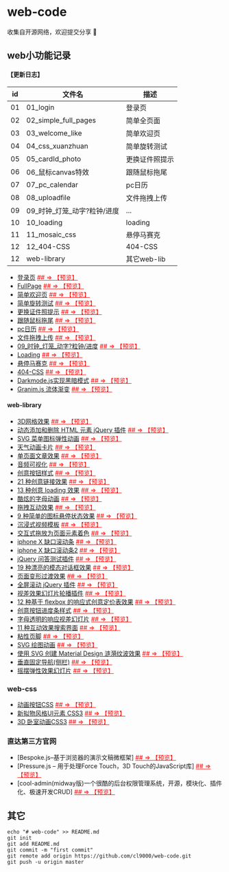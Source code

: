 # web-code

收集自开源网络，欢迎提交分享 🎉

## web小功能记录

#### 【更新日志】

| id | 文件名 | 描述 |
| --- | --- | --
| 01 | 01_login | 登录页 |
| 02 | 02_simple_full_pages | 简单全页面 |
| 03 | 03_welcome_like | 简单欢迎页 |
| 04 | 04_css_xuanzhuan | 简单旋转测试 |
| 05 | 05_cardId_photo | 更换证件照提示 |
| 06 | 06_鼠标canvas特效 | 跟随鼠标拖尾 |
| 07 | 07_pc_calendar | pc日历 |
| 08 | 08_uploadfile | 文件拖拽上传 |
| 09 | 09_时钟_灯笼_动字?粒钟/进度 | ... |
| 10 | 10_loading | loading |
| 11 | 11_mosaic_css | 悬停马赛克 |
| 12 | 12_404-CSS | 404-CSS |
| 12 | web-library | 其它web-lib |



* [登录页](01_login) <a style="color: red" href="http://cl9000.gitee.io/web-code/01_login/"> ## => 【预览】</a>
* [FullPage](02_simple_full_pages) <a style="color: red" href="http://cl9000.gitee.io/web-code/02_simple_full_pages/"> ## => 【预览】</a>
* [简单欢迎页](03_welcome_like) <a style="color: red" href="http://cl9000.gitee.io/web-code/03_welcome_like/"> ## => 【预览】</a>
* [简单旋转测试](04_css_xuanzhuan) <a style="color: red" href="http://cl9000.gitee.io/web-code/04_css_xuanzhuan/"> ## => 【预览】</a>
* [更换证件照提示](05_cardId_photo) <a style="color: red" href="http://cl9000.gitee.io/web-code/05_cardId_photo/"> ## => 【预览】</a>
* [跟随鼠标拖尾](06_鼠标canvas特效) <a style="color: red" href="http://cl9000.gitee.io/web-code/06_鼠标canvas特效/"> ## => 【预览】</a>
* [pc日历](07_pc_calendar) <a style="color: red" href="http://cl9000.gitee.io/web-code/07_pc_calendar/"> ## => 【预览】</a>
* [文件拖拽上传](08_uploadfile) <a style="color: red" href="http://cl9000.gitee.io/web-code/08_uploadfile/"> ## => 【预览】</a>
* [09_时钟_灯笼_动字?粒钟/进度](09_时钟_灯笼_动字?粒钟/进度) <a style="color: red" href="http://cl9000.gitee.io/web-code/web-library/3DGridEffect/"> ## => 【预览】</a>
* [Loading](10_loading) <a style="color: red" href="http://cl9000.gitee.io/web-code/10_loading/"> ## => 【预览】</a>
* [悬停马赛克](11_mosaic_css) <a style="color: red" href="http://cl9000.gitee.io/web-code/11_mosaic_css/"> ## => 【预览】</a>
* [404-CSS](12_404-CSS) <a style="color: red" href="http://cl9000.gitee.io/web-code/12_404-CSS/"> ## => 【预览】</a>
* [Darkmode.js实现黑暗模式](13_darkmodejs) <a style="color: red" href="http://cl9000.gitee.io/web-code/13_darkmodejs/"> ## => 【预览】</a>
* [Granim.js 流体渐变](granim.js) <a style="color: red" href="https://sarcadass.github.io/granim.js/"> ## => 【预览】</a>

#### web-library
* [3D网格效果](web-library/3DGridEffect) <a style="color: red" href="http://cl9000.gitee.io/web-code/web-library/3DGridEffect/"> ## => 【预览】</a>
* [动态添加和删除 HTML 元素 jQuery 插件](web-library/addel) <a style="color: red" href="http://cl9000.gitee.io/web-code/web-library/addel/"> ## => 【预览】</a>
* [SVG 菜单图标弹性动画](web-library/AnimatedMenuIcon) <a style="color: red" href="http://cl9000.gitee.io/web-code/web-library/AnimatedMenuIcon/"> ## => 【预览】</a>
* [天气动画卡片](web-library/AnimatedWeatherCards) <a style="color: red" href="http://cl9000.gitee.io/web-code/web-library/AnimatedWeatherCards/"> ## => 【预览】</a>
* [单页面文章效果](web-library/ArticleIntroEffects) <a style="color: red" href="http://cl9000.gitee.io/web-code/web-library/ArticleIntroEffects/"> ## => 【预览】</a>
* [音频可视化](web-library/AudioVisualizers) <a style="color: red" href="http://cl9000.gitee.io/web-code/web-library/AudioVisualizers/"> ## => 【预览】</a>
* [创意按钮样式](web-library/CreativeButtons) <a style="color: red" href="http://cl9000.gitee.io/web-code/web-library/CreativeButtons/"> ## => 【预览】</a>
* [21 种创意链接效果](web-library/CreativeLinkEffects) <a style="color: red" href="http://cl9000.gitee.io/web-code/web-library/CreativeLinkEffects/"> ## => 【预览】</a>
* [13 种创意 loading 效果](web-library/CreativeLoadingEffects) <a style="color: red" href="http://cl9000.gitee.io/web-code/web-library/CreativeLoadingEffects/"> ## => 【预览】</a>
* [酷炫的字母动画](web-library/DecorativeLetterAnimations) <a style="color: red" href="http://cl9000.gitee.io/web-code/web-library/DecorativeLetterAnimations/"> ## => 【预览】</a>
* [拖拽互动效果](web-library/DragDropInteractions) <a style="color: red" href="http://cl9000.gitee.io/web-code/web-library/DragDropInteractions/"> ## => 【预览】</a>
* [9 种简单的图标悬停状态效果](web-library/IconHoverEffects) <a style="color: red" href="http://cl9000.gitee.io/web-code/web-library/IconHoverEffects/"> ## => 【预览】</a>
* [沉浸式视频模板](web-library/immersive-video-template) <a style="color: red" href="http://cl9000.gitee.io/web-code/web-library/immersive-video-template/"> ## => 【预览】</a>
* [交互式拖放为页面元素着色](web-library/InteractiveColoringConcept) <a style="color: red" href="http://cl9000.gitee.io/web-code/web-library/InteractiveColoringConcept/"> ## => 【预览】</a>
* [iphone X 缺口滚动条](web-library/iphone-notch-scroll) <a style="color: red" href="http://cl9000.gitee.io/web-code/web-library/iphone-notch-scroll/"> ## => 【预览】</a>
* [iphone X 缺口滚动条2](web-library/iphone-notch-scroll-2) <a style="color: red" href="http://cl9000.gitee.io/web-code/web-library/iphone-notch-scroll-2/"> ## => 【预览】</a>
* [jQuery 问答测试插件](web-library/jQuery-Quiz) <a style="color: red" href="http://cl9000.gitee.io/web-code/web-library/jQuery-Quiz/"> ## => 【预览】</a>
* [19 种漂亮的模态对话框效果](web-library/ModalWindowEffects) <a style="color: red" href="http://cl9000.gitee.io/web-code/web-library/ModalWindowEffects/"> ## => 【预览】</a>
* [页面变形过渡效果](web-library/MorphingPageTransition) <a style="color: red" href="http://cl9000.gitee.io/web-code/web-library/MorphingPageTransition/"> ## => 【预览】</a>
* [全屏滚动 jQuery 插件](web-library/pagePiling.js) <a style="color: red" href="http://cl9000.gitee.io/web-code/web-library/pagePiling.js/"> ## => 【预览】</a>
* [视差效果幻灯片轮播插件](web-library/parallax-Flickity) <a style="color: red" href="http://cl9000.gitee.io/web-code/web-library/parallax-Flickity/"> ## => 【预览】</a>
* [12 种基于 flexbox 的响应式创意定价表效果](web-library/PricingTablesInspiration) <a style="color: red" href="http://cl9000.gitee.io/web-code/web-library/PricingTablesInspiration/"> ## => 【预览】</a>
* [创意按钮进度条样式](web-library/ProgressButtonStyles) <a style="color: red" href="http://cl9000.gitee.io/web-code/web-library/ProgressButtonStyles/"> ## => 【预览】</a>
* [字母透明的响应视差幻灯片](web-library/ResponsiveParallaxDrag-Slider) <a style="color: red" href="http://cl9000.gitee.io/web-code/web-library/ResponsiveParallaxDrag-Slider/"> ## => 【预览】</a>
* [11 种互动效果搜索界面](web-library/SearchUIEffects) <a style="color: red" href="http://cl9000.gitee.io/web-code/web-library/SearchUIEffects/"> ## => 【预览】</a>
* [粘性页脚](web-library/sticky-footers) <a style="color: red" href="http://cl9000.gitee.io/web-code/web-library/sticky-footers/"> ## => 【预览】</a>
* [SVG 绘图动画](web-library/SVGDrawingAnimation) <a style="color: red" href="http://cl9000.gitee.io/web-code/web-library/SVGDrawingAnimation/"> ## => 【预览】</a>
* [使用 SVG 创建 Material Design 涟漪纹波效果](web-library/svgripples) <a style="color: red" href="http://cl9000.gitee.io/web-code/web-library/svgripples/"> ## => 【预览】</a>
* [垂直固定导航(侧栏)](web-library/vertical-fixed-navigation) <a style="color: red" href="http://cl9000.gitee.io/web-code/web-library/vertical-fixed-navigation/"> ## => 【预览】</a>
* [摇摆弹性效果幻灯片](web-library/WobblySlideshowEffect) <a style="color: red" href="http://cl9000.gitee.io/web-code/web-library/WobblySlideshowEffect/"> ## => 【预览】</a>

### web-css
* [动画按钮CSS](web-css/css3-animated-buttons) <a style="color: red" href="http://cl9000.gitee.io/web-code/web-css/css3-animated-buttons/"> ## => 【预览】</a>
* [新拟物风格UI元素 CSS3](web-css/css3-neumorphic-elements) <a style="color: red" href="http://cl9000.gitee.io/web-code/web-css/css3-neumorphic-elements/"> ## => 【预览】</a>
* [3D 卧室动画CSS3](web-css/ss3-3d-bedroom) <a style="color: red" href="http://cl9000.gitee.io/web-code/web-css/ss3-3d-bedroom/"> ## => 【预览】</a>




### 直达第三方官网
* [Bespoke.js–基于浏览器的演示文稿微框架] <a style="color: red" href="http://markdalgleish.com/projects/bespoke.js/"> ## => 【预览】</a>
* [Pressure.js – 用于处理Force Touch，3D Touch的JavaScript库] <a style="color: red" href="https://pressurejs.com/"> ## => 【预览】</a> 
* [cool-admin(midway版)一个很酷的后台权限管理系统，开源，模块化、插件化、极速开发CRUD] <a style="color: red" href="https://gitee.com/cl9000/cool-admin-midway"> ## => 【预览】</a> 





## 其它
```
echo "# web-code" >> README.md
git init
git add README.md
git commit -m "first commit"
git remote add origin https://github.com/cl9000/web-code.git
git push -u origin master
```
